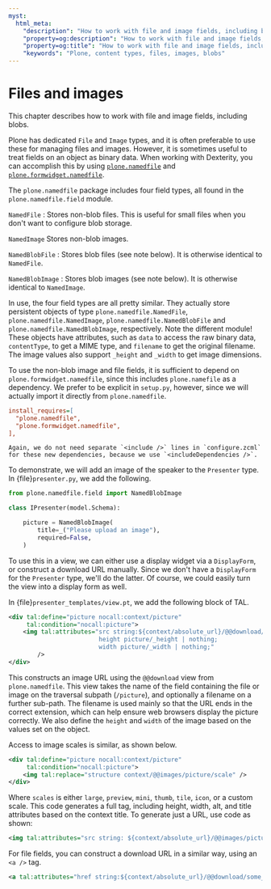 ```yaml
---
myst:
  html_meta:
    "description": "How to work with file and image fields, including blobs, in Plone content types"
    "property=og:description": "How to work with file and image fields, including blobs, in Plone content types"
    "property=og:title": "How to work with file and image fields, including blobs, in Plone content types"
    "keywords": "Plone, content types, files, images, blobs"
---
```


# Files and images

This chapter describes how to work with file and image fields, including blobs.

Plone has dedicated `File` and `Image` types, and it is often preferable to use these for managing files and images.
However, it is sometimes useful to treat fields on an object as binary data.
When working with Dexterity, you can accomplish this by using [`plone.namedfile`](https://pypi.org/project/plone.namedfile/) and [`plone.formwidget.namedfile`](https://pypi.org/project/plone.formwidget.namedfile/).

The `plone.namedfile` package includes four field types, all found in the `plone.namedfile.field` module.

`NamedFile`
:   Stores non-blob files.
    This is useful for small files when you don't want to configure blob storage.

`NamedImage`
    Stores non-blob images.

`NamedBlobFile`
:   Stores blob files (see note below).
    It is otherwise identical to `NamedFile`.

`NamedBlobImage`
:   Stores blob images (see note below).
    It is otherwise identical to `NamedImage`.

In use, the four field types are all pretty similar.
They actually store persistent objects of type `plone.namedfile.NamedFile`, `plone.namedfile.NamedImage`, `plone.namedfile.NamedBlobFile` and `plone.namedfile.NamedBlobImage`, respectively.
Note the different module!
These objects have attributes, such as `data` to access the raw binary data, `contentType`, to get a MIME type, and `filename` to get the original filename.
The image values also support `_height` and `_width` to get image dimensions.

To use the non-blob image and file fields, it is sufficient to depend on `plone.formwidget.namedfile`, since this includes `plone.namefile` as a dependency.
We prefer to be explicit in `setup.py`, however, since we will actually import it directly from `plone.namedfile`.

```ini
install_requires=[
  "plone.namedfile",
  "plone.formwidget.namedfile",
],
```

```{note}
Again, we do not need separate `<include />` lines in `configure.zcml` for these new dependencies, because we use `<includeDependencies />`.
```

To demonstrate, we will add an image of the speaker to the `Presenter` type.
In {file}`presenter.py`, we add the following.

```python
from plone.namedfile.field import NamedBlobImage

class IPresenter(model.Schema):

    picture = NamedBlobImage(
        title=_("Please upload an image"),
        required=False,
    )
```

To use this in a view, we can either use a display widget via a `DisplayForm`, or construct a download URL manually.
Since we don't have a `DisplayForm` for the `Presenter` type, we'll do the latter.
Of course, we could easily turn the view into a display form as well.

In {file}`presenter_templates/view.pt`, we add the following block of TAL.

```xml
<div tal:define="picture nocall:context/picture"
     tal:condition="nocall:picture">
    <img tal:attributes="src string:${context/absolute_url}/@@download/picture/${picture/filename};
                         height picture/_height | nothing;
                         width picture/_width | nothing;"
        />
</div>
```

This constructs an image URL using the `@@download` view from `plone.namedfile`.
This view takes the name of the field containing the file or image on the traversal subpath (`/picture`), and optionally a filename on a further sub-path.
The filename is used mainly so that the URL ends in the correct extension, which can help ensure web browsers display the picture correctly.
We also define the `height` and `width` of the image based on the values set on the object.

Access to image scales is similar, as shown below.

```xml
<div tal:define="picture nocall:context/picture"
     tal:condition="nocall:picture">
    <img tal:replace="structure context/@@images/picture/scale" />
</div>
```

Where `scales` is either `large`, `preview`, `mini`, `thumb`, `tile`, `icon`, or a custom scale.
This code generates a full tag, including height, width, alt, and title attributes based on the context title.
To generate just a URL, use code as shown:

```xml
<img tal:attributes="src string: ${context/absolute_url}/@@images/picture/scale" />
```

For file fields, you can construct a download URL in a similar way, using an `<a />` tag.

```xml
<a tal:attributes="href string:${context/absolute_url}/@@download/some_field/${context/some_field/filename}" />
```
